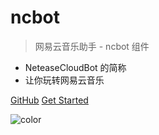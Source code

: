 # ncbot

> 网易云音乐助手 - ncbot 组件

- NeteaseCloudBot 的简称
- 让你玩转网易云音乐


[GitHub](https://github.com/xiyouMc/ncbot)
[Get Started](#ncbot)

![color](#ffffff)